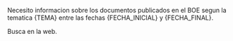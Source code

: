 Necesito informacion sobre los documentos publicados en el BOE segun la tematica {TEMA} entre las fechas {FECHA_INICIAL} y {FECHA_FINAL}.

Busca en la web.

